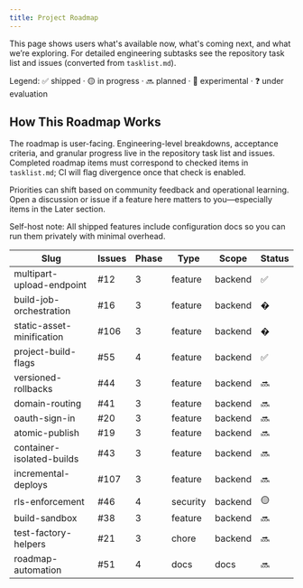 ```yaml
---
title: Project Roadmap
---
```


This page shows users what's available now, what's coming next, and what we’re exploring. For detailed engineering subtasks see the repository task list and issues (converted from `tasklist.md`).

Legend: ✅ shipped · 🟡 in progress · 🔜 planned · 🧪 experimental · ❓ under evaluation

## How This Roadmap Works

The roadmap is user-facing. Engineering-level breakdowns, acceptance criteria, and granular progress live in the repository task list and issues. Completed roadmap items must correspond to checked items in `tasklist.md`; CI will flag divergence once that check is enabled.

Priorities can shift based on community feedback and operational learning. Open a discussion or issue if a feature here matters to you—especially items in the Later section.

Self-host note: All shipped features include configuration docs so you can run them privately with minimal overhead.

<!-- AUTO-ROADMAP:START -->
| Slug | Issues | Phase | Type | Scope | Status |
|------|--------|-------|------|-------|--------|
| multipart-upload-endpoint | #12 | 3 | feature | backend | ✅ |
| build-job-orchestration | #16 | 3 | feature | backend | � |
| static-asset-minification | #106 | 3 | feature | backend | � |
| project-build-flags | #55 | 4 | feature | backend | ✅ |
| versioned-rollbacks | #44 | 3 | feature | backend | 🔜 |
| domain-routing | #41 | 3 | feature | backend | 🔜 |
| oauth-sign-in | #20 | 3 | feature | backend | 🔜 |
| atomic-publish | #19 | 3 | feature | backend | 🔜 |
| container-isolated-builds | #43 | 3 | feature | backend | 🔜 |
| incremental-deploys | #107 | 3 | feature | backend | 🔜 |
| rls-enforcement | #46 | 4 | security | backend | 🟡 |
| build-sandbox | #38 | 3 | feature | backend | 🔜 |
| test-factory-helpers | #21 | 3 | chore | backend | 🔜 |
| roadmap-automation | #51 | 4 | docs | docs | 🔜 |
<!-- AUTO-ROADMAP:END -->
